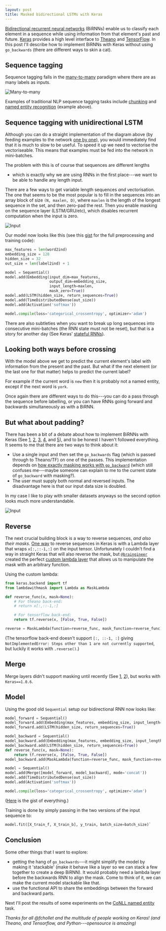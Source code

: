 ```yaml
---
layout: post
title: Masked bidirectional LSTMs with Keras
---
```


[Bidirectional recurrent neural networks](https://en.wikipedia.org/wiki/Bidirectional_recurrent_neural_networks) 
(BiRNNs) enable us to classify
each element in a sequence while using information from that element's past and
future.
[Keras](https://keras.io/) provides a high level interface to 
[Theano](https://github.com/Theano/Theano) and 
[TensorFlow](https://github.com/tensorflow/tensorflow).
In this post I'll describe how to implement 
BiRNNs with Keras without using `go_backwards`
(there are different ways to skin a cat).

## Sequence tagging

Sequence tagging falls in the 
[many-to-many](http://karpathy.github.io/2015/05/21/rnn-effectiveness/#Recurrent) 
paradigm where there are as many labels as inputs.

![Many-to-many](/images/2016-04-02-Bidirectional-LSTMs-with-Keras/many_to_many.png "Many-to-many")

Examples of traditional NLP sequence tagging tasks include 
[chunking](http://www.cnts.ua.ac.be/conll2000/chunking/) and 
[named entity recognition](http://www.cnts.ua.ac.be/conll2003/ner/) (example above). 

## Sequence tagging with unidirectional LSTM
Although you can do a straight implementation of the diagram above 
(by feeding examples to the network 
[one by one](https://github.com/fchollet/keras/issues/40)), you would 
immediately find that it is much to slow to be useful. To speed it up
we need to vectorise the vectoriseable. This means that examples must be fed
into the network in mini-batches.

The problem with this is of course that sequences are different lengths 
- which is exactly why we are using RNNs in the first place---we want to be
able to handle any length input.

There are a few ways to get variable length sequences *and* vectorisation.
The one that seems to be the most popular is to fill in the sequences into
an array block of size `(N, maxlen, D)`, where `maxlen` is the length of the
longest sequence in the set, and then zero-pad the rest. 
Then you enable masking on the sequence layer (LSTM/GRU/etc), which disables
recurrent computation when the input is zero.

![Input](/images/2016-04-02-Bidirectional-LSTMs-with-Keras/input_block.png "Input")

Our model now looks like this (see this 
[gist](https://gist.github.com/dirko/375397bc942d134a3c82d0dd514f3fea)
 for the full preprocessing and training code):

```python
max_features = len(word2ind)
embedding_size = 128
hidden_size = 32
out_size = len(label2ind) + 1

model = Sequential()
model.add(Embedding(input_dim=max_features,
                    output_dim=embedding_size,
                    input_length=maxlen,
                    mask_zero=True))
model.add(LSTM(hidden_size, return_sequences=True))  
model.add(TimeDistributedDense(out_size))
model.add(Activation('softmax'))

model.compile(loss='categorical_crossentropy', optimizer='adam')
```

There are also subtleties when you want to break up long sequences into
consecutive mini-batches (the RNN state must not be reset), but that is a 
story for another day (See Keras' 
[stateful RNNs](https://keras.io/layers/recurrent/#recurrent)).

## Looking both ways before crossing

With the model above we get to predict the current element's label with
information from the present and the past. But what if the next element 
(or the last one for that matter) helps to predict the current label?

For example if the current word is `new` then it is probably not a named 
entity, except if the next word is `york`.

Once again there are different ways to do this---you can do a pass through the
sequence before labelling, or you can have RNNs going forward
and backwards simultaneously as with a BiRNN. 

## But what about padding?

There has been a bit of a debate about how to implement BiRNNs with Keras
(See [1](https://github.com/fchollet/keras/issues/418), 
[2](https://github.com/fchollet/keras/pull/1282), 
[3](https://github.com/fchollet/keras/issues/1629),
[4](https://github.com/fchollet/keras/issues/2838),
and [5](https://github.com/fchollet/keras/issues/2536)),
 and to be honest I haven't followed everything.
It seems to me that there are two ways to think about it:

- Use a single input and then set the `go_backwards` flag 
  (which is passed through to Theano/TF) on one of the passes. 
  This implementation depends on [how exactly masking works with
  `go_backward`](https://github.com/fchollet/keras/issues/1057)
  (which still confuses me---maybe someone can explain to 
  me to the current state of `go_backward` with masking?). 
- The user must supply both normal and reversed inputs. The disadvantage here
  is that our input data size is doubled.

In my case I like to play with smaller datasets anyways so the second option
looks much more understandable.

![Input](/images/2016-04-02-Bidirectional-LSTMs-with-Keras/birnn.png "Input") 

## Reverse

The next crucial building block is a way to reverse sequences, *and also 
their masks*. [One way](https://github.com/fchollet/keras/issues/2076)
to reverse sequences in Keras is with 
a Lambda layer that wraps `x[:,::-1,:]` on the input tensor.
Unfortunately I couldn't find a way in straight Keras 
that will also reverse the mask, but 
[`@braingineer`](https://github.com/braingineer) created the perfect
[custom lambda layer](https://gist.github.com/braingineer/b64ca35223c7782667984d34ddb7a7fa)
that allows us to manipulate the mask with an arbitrary 
function. 

Using the custom lambda:

```python
from keras.backend import tf
from lambdawithmask import Lambda as MaskLambda

def reverse_func(x, mask=None):
    # For theano back-end:
    # return x[:,::-1,:]

    # For tensorflow back-end:
    return tf.reverse(x, [False, True, False])

reverse = MaskLambda(function=reverse_func, mask_function=reverse_func) 
```
(The tensorflow back-end doesn't support `[:, ::-1, :]` giving
`NotImplementedError: Steps other than 1 are not currently supported`, 
but luckily it works with `.reverse()`.)

## Merge

Merge layers didn't support masking until recently 
(See [1](https://github.com/fchollet/keras/issues/2393), 
[2](https://github.com/fchollet/keras/pull/2413)),
but works with `Keras==1.0.6`.

## Model

Using the good old `Sequential` setup our bidirectional RNN now looks like:

```python
model_forward = Sequential()
model_forward.add(Embedding(max_features, embedding_size, input_length=maxlen, mask_zero=True))
model_forward.add(LSTM(hidden_size, return_sequences=True))  

model_backward = Sequential()
model_backward.add(Embedding(max_features, embedding_size, input_length=maxlen, mask_zero=True))
model_backward.add(LSTM(hidden_size, return_sequences=True))  
def reverse_func(x, mask=None):
    return tf.reverse(x, [False, True, False])
model_backward.add(MaskLambda(function=reverse_func, mask_function=reverse_func))

model = Sequential()
model.add(Merge([model_forward, model_backward], mode='concat'))
model.add(TimeDistributedDense(out_size))
model.add(Activation('softmax'))

model.compile(loss='categorical_crossentropy', optimizer='adam')
```
([Here](https://gist.github.com/dirko/1d596ca757a541da96ac3caa6f291229) 
is the gist of everything.)

Training is done by simply passing in the two versions of the input
sequence to:

```python
model.fit([X_train_f, X_train_b], y_train, batch_size=batch_size)`
```

## Conclusion

Some other things that I want to explore:

 - getting the hang of `go_backwards`---it might simplify the model by making it
 'stackable' (make it behave like a layer so we can stack a few together to 
 create a deep BiRNN). 
 It would probably need a lambda layer before the backwards RNN to
 align the mask. Come to think of it, we can make the current model stackable
 like that.
 - use the functional API to share the embeddings between the 
 forward and backward parts.

Next I'll post the results of some experiments on the 
[CoNLL named entity](http://www.cnts.ua.ac.be/conll2003/ner/) task.

*Thanks for all @fchollet and the multitude of people working on Keras! 
(and Theano, and Tensorflow, and Python---opensource is amazing)*

